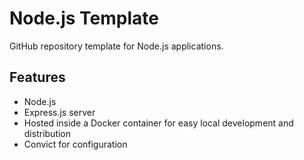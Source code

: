 # Node.js Template
GitHub repository template for Node.js applications.

## Features
- Node.js
- Express.js server
- Hosted inside a Docker container for easy local development and distribution
- Convict for configuration